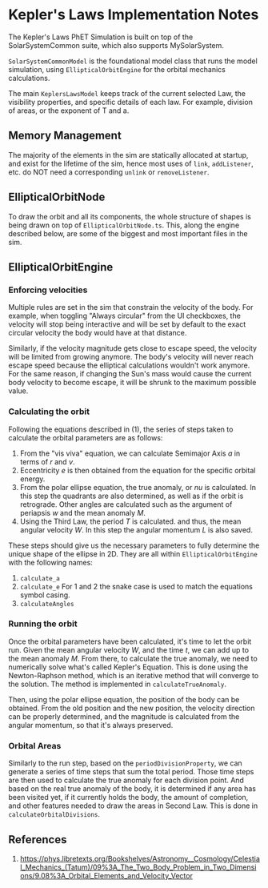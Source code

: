 # Kepler's Laws Implementation Notes

The Kepler's Laws PhET Simulation is built on top of the SolarSystemCommon suite, which also supports MySolarSystem. 

`SolarSystemCommonModel` is the foundational model class that runs the model simulation, using
`EllipticalOrbitEngine` for the orbital mechanics calculations.

The main `KeplersLawsModel` keeps track of the current selected Law, the visibility properties, and specific details of each law. For example, division of areas, or the exponent of T and a.

## Memory Management

The majority of the elements in the sim are statically allocated at startup, and exist for the lifetime of the sim, hence most uses of `link`, `addListener`, etc. do NOT need a corresponding `unlink` or `removeListener`.

## EllipticalOrbitNode
To draw the orbit and all its components, the whole structure of shapes is being drawn on top of `EllipticalOrbitNode.ts`. This, along the engine described below, are some of the biggest and most important files in the sim.

## EllipticalOrbitEngine

### Enforcing velocities
Multiple rules are set in the sim that constrain the velocity of the body. For example, when toggling "Always circular" from the UI checkboxes, the velocity will stop being interactive and will be set by default to the exact circular velocity the body would have at that distance.

Similarly, if the velocity magnitude gets close to escape speed, the velocity will be limited from growing anymore. The body's velocity will never reach escape speed because the elliptical calculations wouldn't work anymore. For the same reason, if changing the Sun's mass would cause the current body velocity to become escape, it will be shrunk to the maximum possible value.

### Calculating the orbit
Following the equations described in (1), the series of steps taken to calculate the orbital parameters are as follows:
1. From the "vis viva" equation, we can calculate Semimajor Axis _a_ in terms of _r_ and _v_.
2. Eccentricity _e_ is then obtained from the equation for the specific orbital energy.
3. From the polar ellipse equation, the true anomaly, or _nu_ is calculated. In this step the quadrants are also determined, as well as if the orbit is retrograde. Other angles are calculated such as the argument of periapsis _w_ and the mean anomaly _M_.
4. Using the Third Law, the period _T_ is calculated. and thus, the mean angular velocity _W_. In this step the angular momentum _L_ is also saved.

These steps should give us the necessary parameters to fully determine the unique shape of the ellipse in 2D. They are all within `EllipticalOrbitEngine` with the following names:
1. `calculate_a`
2. `calculate_e` For 1 and 2 the snake case is used to match the equations symbol casing.
3. `calculateAngles`

### Running the orbit
Once the orbital parameters have been calculated, it's time to let the orbit run. Given the mean angular velocity _W_, and the time _t_, we can add up to the mean anomaly _M_. From there, to calculate the true anomaly, we need to numerically solve what's called Kepler's Equation. This is done using the Newton-Raphson method, which is an iterative method that will converge to the solution. The method is implemented in `calculateTrueAnomaly`.

 Then, using the polar ellipse equation, the position of the body can be obtained. From the old position and the new position, the velocity direction can be properly determined, and the magnitude is calculated from the angular momentum, so that it's always preserved.

### Orbital Areas
Similarly to the run step, based on the `periodDivisionProperty`, we can generate a series of time steps that sum the total period. Those time steps are then used to calculate the true anomaly for each division point. And based on the real true anomaly of the body, it is determined if any area has been visited yet, if it currently holds the body, the amount of completion, and other features needed to draw the areas in Second Law. This is done in `calculateOrbitalDivisions`. 


## References
1. https://phys.libretexts.org/Bookshelves/Astronomy__Cosmology/Celestial_Mechanics_(Tatum)/09%3A_The_Two_Body_Problem_in_Two_Dimensions/9.08%3A_Orbital_Elements_and_Velocity_Vector

